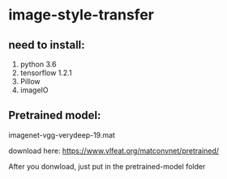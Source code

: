 # image-style-transfer
## need to install:

1. python 3.6
2. tensorflow 1.2.1
3. Pillow
4. imageIO

## Pretrained model: 

imagenet-vgg-verydeep-19.mat

download here: https://www.vlfeat.org/matconvnet/pretrained/

After you donwload, just put in the pretrained-model folder
